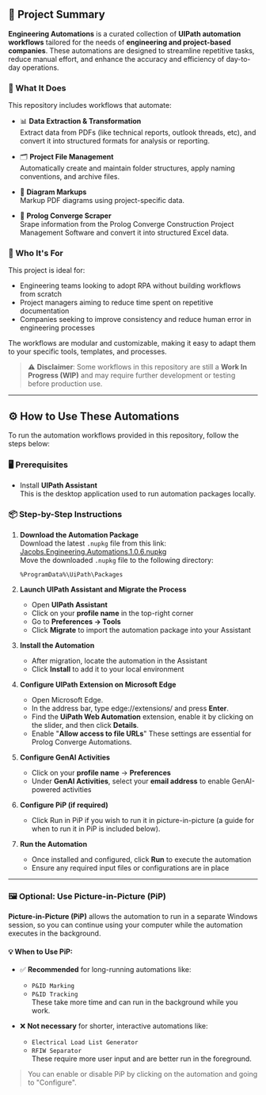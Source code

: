 ## 📌 Project Summary

**Engineering Automations** is a curated collection of **UIPath automation workflows** tailored for the needs of **engineering and project-based companies**. These automations are designed to streamline repetitive tasks, reduce manual effort, and enhance the accuracy and efficiency of day-to-day operations.

### 🔧 What It Does

This repository includes workflows that automate:

- 📊 **Data Extraction & Transformation**  
  Extract data from PDFs (like technical reports, outlook threads, etc), and convert it into structured formats for analysis or reporting.

- 🗂️ **Project File Management**  
  Automatically create and maintain folder structures, apply naming conventions, and archive files.

- 📑 **Diagram Markups**  
  Markup PDF diagrams using project-specific data.

- 🧾 **Prolog Converge Scraper**  
  Srape information from the Prolog Converge Construction Project Management Software and convert it into structured Excel data.

### 🎯 Who It's For

This project is ideal for:

- Engineering teams looking to adopt RPA without building workflows from scratch
- Project managers aiming to reduce time spent on repetitive documentation
- Companies seeking to improve consistency and reduce human error in engineering processes

The workflows are modular and customizable, making it easy to adapt them to your specific tools, templates, and processes.


> ⚠️ **Disclaimer**: Some workflows in this repository are still a **Work In Progress (WIP)** and may require further development or testing before production use.


---




## ⚙️ How to Use These Automations

To run the automation workflows provided in this repository, follow the steps below:

### 🖥️ Prerequisites

- Install **UIPath Assistant**  
  This is the desktop application used to run automation packages locally.

### 📦 Step-by-Step Instructions

1. **Download the Automation Package**  
   Download the latest `.nupkg` file from this link: [Jacobs.Engineering.Automations.1.0.6.nupkg](https://github.com/Jon-hattan/Engineering-Automations/releases/download/v1.0.6/Jacobs.Engineering.Automations.1.0.6.nupkg)  
   Move the downloaded `.nupkg` file to the following directory:
     ```
     %ProgramData%\UiPath\Packages
     ```


3. **Launch UIPath Assistant and Migrate the Process**  
   - Open **UIPath Assistant**
   - Click on your **profile name** in the top-right corner
   - Go to **Preferences → Tools**
   - Click **Migrate** to import the automation package into your Assistant

4. **Install the Automation**  
   - After migration, locate the automation in the Assistant
   - Click **Install** to add it to your local environment

5. **Configure UIPath Extension on Microsoft Edge**
   - Open Microsoft Edge.
   - In the address bar, type edge://extensions/ and press **Enter**.
   - Find the **UiPath Web Automation** extension, enable it by clicking on the slider, and then click **Details**.
   - Enable "**Allow access to file URLs**"
These settings are essential for Prolog Converge Automations.

5. **Configure GenAI Activities**  
   - Click on your **profile name** → **Preferences**
   - Under **GenAI Activities**, select your **email address** to enable GenAI-powered activities
  
6. **Configure PiP (if required)**  
   - Click Run in PiP if you wish to run it in picture-in-picture (a guide for when to run it in PiP is included below).

7. **Run the Automation**  
   - Once installed and configured, click **Run** to execute the automation
   - Ensure any required input files or configurations are in place



---

### 🖼️ Optional: Use Picture-in-Picture (PiP)

**Picture-in-Picture (PiP)** allows the automation to run in a separate Windows session, so you can continue using your computer while the automation executes in the background.

#### 💡 When to Use PiP:
- ✅ **Recommended** for long-running automations like:
  - `P&ID Marking`
  - `P&ID Tracking`  
  These take more time and can run in the background while you work.

- ❌ **Not necessary** for shorter, interactive automations like:
  - `Electrical Load List Generator`
  - `RFIW Separator`  
  These require more user input and are better run in the foreground.

> You can enable or disable PiP by clicking on the automation and going to "Configure".
